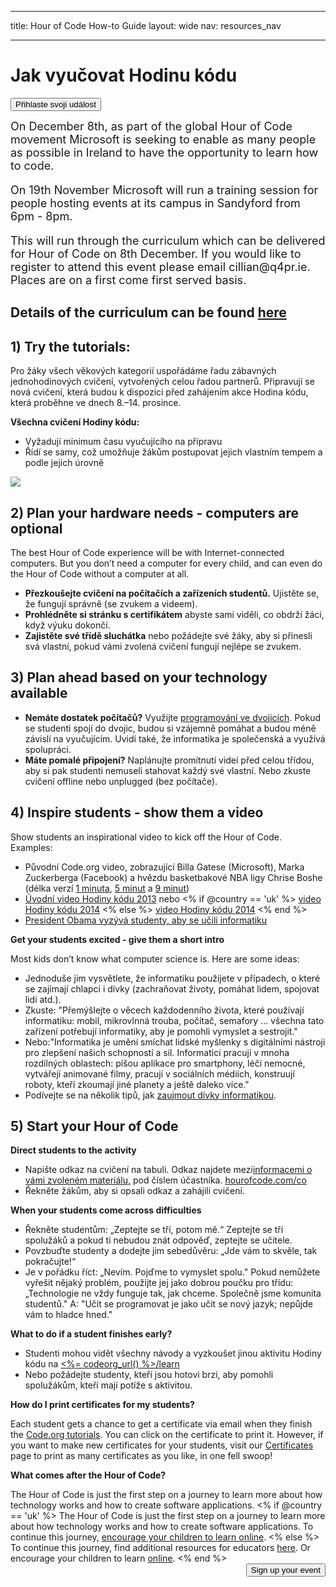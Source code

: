 * * *

title: Hour of Code How-to Guide layout: wide nav: resources_nav

* * *

<div class="row">
  <h1 class="col-sm-6">
    Jak vyučovat Hodinu kódu
  </h1>
  
  <div class="col-sm-6 button-container centered">
    <a href="<%= hoc_uri('/#join') %>"><button class="signup-button">Přihlaste svoji událost</button></a>
  </div>
</div>

<font size="4">On December 8th, as part of the global Hour of Code movement Microsoft is seeking to enable as many people as possible in Ireland to have the opportunity to learn how to code.</p> 

<p>
  On 19th November Microsoft will run a training session for people hosting events at its campus in Sandyford from 6pm - 8pm.
</p>

<p>
  This will run through the curriculum which can be delivered for Hour of Code on 8th December. If you would like to register to attend this event please email cillian@q4pr.ie. Places are on a first come first served basis. </font>
</p>

<h2>
  Details of the curriculum can be found <a href="https://www.touchdevelop.com/hourofcode2">here</a>
</h2>

<h2>
  1) Try the tutorials:
</h2>

<p>
  Pro žáky všech věkových kategorií uspořádáme řadu zábavných jednohodinových cvičení, vytvořených celou řadou partnerů. Připravují se nová cvičení, která budou k dispozici před zahájením akce Hodina kódu, která proběhne ve dnech 8.–14. prosince.
</p>

<p>
  <strong>Všechna cvičení Hodiny kódu:</strong>
</p>

<ul>
  <li>
    Vyžadují minimum času vyučujícího na přípravu
  </li>
  <li>
    Řídí se samy, což umožňuje žákům postupovat jejich vlastním tempem a podle jejich úrovně
  </li>
</ul>

<p>
  <a href="http://<%=codeorg_url() %>/learn"><img src="http://<%= codeorg_url() %>/images/tutorials.png" /></a>
</p>

<h2>
  2) Plan your hardware needs - computers are optional
</h2>

<p>
  The best Hour of Code experience will be with Internet-connected computers. But you don’t need a computer for every child, and can even do the Hour of Code without a computer at all.
</p>

<ul>
  <li>
    <strong>Přezkoušejte cvičení na počítačích a zařízeních studentů.</strong> Ujistěte se, že fungují správně (se zvukem a videem).
  </li>
  <li>
    <strong>Prohlédněte si stránku s certifikátem</strong> abyste sami viděli, co obdrží žáci, když výuku dokončí.
  </li>
  <li>
    <strong>Zajistěte své třídě sluchátka</strong> nebo požádejte své žáky, aby si přinesli svá vlastní, pokud vámi zvolená cvičení fungují nejlépe se zvukem.
  </li>
</ul>

<h2>
  3) Plan ahead based on your technology available
</h2>

<ul>
  <li>
    <strong>Nemáte dostatek počítačů?</strong> Využijte <a href="http://www.ncwit.org/resources/pair-programming-box-power-collaborative-learning">programování ve dvojicích</a>. Pokud se studenti spojí do dvojic, budou si vzájemně pomáhat a budou méně závislí na vyučujícím. Uvidí také, že informatika je společenská a využívá spolupráci.
  </li>
  <li>
    <strong>Máte pomalé připojení?</strong> Naplánujte promítnutí videí před celou třídou, aby si pak studenti nemuseli stahovat každý své vlastní. Nebo zkuste cvičení offline nebo unplugged (bez počítače).
  </li>
</ul>

<h2>
  4) Inspire students - show them a video
</h2>

<p>
  Show students an inspirational video to kick off the Hour of Code. Examples:
</p>

<ul>
  <li>
    Původní Code.org video, zobrazující Billa Gatese (Microsoft), Marka Zuckerberga (Facebook) a hvězdu basketbakové NBA ligy Chrise Boshe (délka verzí <a href="https://www.youtube.com/watch?v=qYZF6oIZtfc">1 minuta</a>, <a href="https://www.youtube.com/watch?v=nKIu9yen5nc">5 minut</a> a <a href="https://www.youtube.com/watch?v=dU1xS07N-FA">9 minut</a>)
  </li>
  <li>
    <a href="https://www.youtube.com/watch?v=FC5FbmsH4fw">Úvodní video Hodiny kódu 2013</a> nebo <% if @country == 'uk' %> <a href="https://www.youtube.com/watch?v=96B5-JGA9EQ">video Hodiny kódu 2014</a> <% else %> <a href="https://www.youtube.com/watch?v=rH7AjDMz_dc&index=2&list=PLzdnOPI1iJNe1WmdkMG-Ca8cLQpdEAL7Q">video Hodiny kódu 2014</a> <% end %>
  </li>
  <li>
    <a href="https://www.youtube.com/watch?v=6XvmhE1J9PY">President Obama vyzývá studenty, aby se učili informatiku</a>
  </li>
</ul>

<p>
  <strong>Get your students excited - give them a short intro</strong>
</p>

<p>
  Most kids don’t know what computer science is. Here are some ideas:
</p>

<ul>
  <li>
    Jednoduše jim vysvětlete, že informatiku použijete v případech, o které se zajímají chlapci i dívky (zachraňovat životy, pomáhat lidem, spojovat lidi atd.).
  </li>
  <li>
    Zkuste: "Přemýšlejte o věcech každodenního života, které používají informatiku: mobil, mikrovlnná trouba, počítač, semafory ... všechna tato zařízení potřebují informatiky, aby je pomohli vymyslet a sestrojit."
  </li>
  <li>
    Nebo:"Informatika je umění smíchat lidské myšlenky s digitálními nástroji pro zlepšení našich schopností a sil. Informatici pracují v mnoha rozdílných oblastech: píšou aplikace pro smartphony, léčí nemocné, vytvářejí animované filmy, pracují v sociálních médiích, konstruují roboty, kteří zkoumají jiné planety a ještě daleko více."
  </li>
  <li>
    Podívejte se na několik tipů, jak <a href="http://<%= codeorg_url() %>/girls">zaujmout dívky informatikou</a>.
  </li>
</ul>

<h2>
  5) Start your Hour of Code
</h2>

<p>
  <strong>Direct students to the activity</strong>
</p>

<ul>
  <li>
    Napište odkaz na cvičení na tabuli. Odkaz najdete mezi<a href="http://<%= codeorg_url() %>/learn">informacemi o vámi zvoleném materiálu,</a> pod číslem účastníka. <a href="http://hourofcode.com/co">hourofcode.com/co</a>
  </li>
  <li>
    Řekněte žákům, aby si opsali odkaz a zahájili cvičení.
  </li>
</ul>

<p>
  <strong>When your students come across difficulties</strong>
</p>

<ul>
  <li>
    Řekněte studentům: „Zeptejte se tří, potom mě.“ Zeptejte se tří spolužáků a pokud ti nebudou znát odpověď, zeptejte se učitele.
  </li>
  <li>
    Povzbuďte studenty a dodejte jim sebedůvěru: „Jde vám to skvěle, tak pokračujte!“
  </li>
  <li>
    Je v pořádku říct: „Nevím. Pojďme to vymyslet spolu." Pokud nemůžete vyřešit nějaký problém, použijte jej jako dobrou poučku pro třídu: „Technologie ne vždy funguje tak, jak chceme. Společně jsme komunita studentů." A: "Učit se programovat je jako učit se nový jazyk; nepůjde vám to hladce hned."
  </li>
</ul>

<p>
  <strong>What to do if a student finishes early?</strong>
</p>

<ul>
  <li>
    Studenti mohou vidět všechny návody a vyzkoušet jinou aktivitu Hodiny kódu na <a href="http://<%= codeorg_url() %>/learn"><%= codeorg_url() %>/learn</a>
  </li>
  <li>
    Nebo požádejte studenty, kteří jsou hotovi brzi, aby pomohli spolužákům, kteří mají potíže s aktivitou.
  </li>
</ul>

<p>
  <strong>How do I print certificates for my students?</strong>
</p>

<p>
  Each student gets a chance to get a certificate via email when they finish the <a href="http://studio.code.org">Code.org tutorials</a>. You can click on the certificate to print it. However, if you want to make new certificates for your students, visit our <a href="http://<%= codeorg_url() %>/certificates">Certificates</a> page to print as many certificates as you like, in one fell swoop!
</p>

<p>
  <strong>What comes after the Hour of Code?</strong>
</p>

<p>
  The Hour of Code is just the first step on a journey to learn more about how technology works and how to create software applications. <% if @country == 'uk' %> The Hour of Code is just the first step on a journey to learn more about how technology works and how to create software applications. To continue this journey, <a href="http://uk.code.org/learn/beyond">encourage your children to learn online</a>. <% else %> To continue this journey, find additional resources for educators <a href="http://<%= codeorg_url() %>/educate">here</a>. Or encourage your children to learn <a href="http://<%= codeorg_url() %>/learn/beyond">online</a>. <% end %> <a style="display: block" href="<%= hoc_uri('/#join') %>"><button style="float: right;">Sign up your event</button></a>
</p>